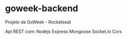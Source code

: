 # goweek-backend
Projeto da GoWeek - Rocketseat

Api REST com:
Nodejs
Express
Mongoose
Socket.io
Cors
